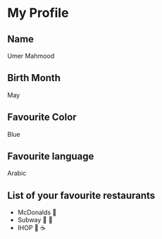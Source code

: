 # My Profile

## Name 
Umer Mahmood

## Birth Month
May

## Favourite Color
Blue

## Favourite language
Arabic

## List of your favourite restaurants
- McDonalds 🍔 
- Subway 🥪 🥗
- IHOP 🥞 ☕
